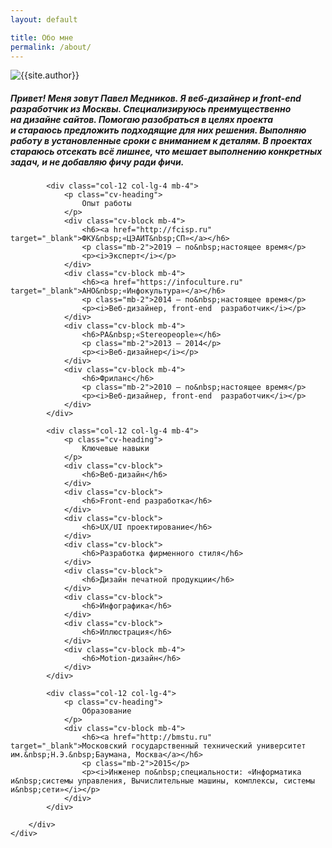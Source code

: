 ```yaml
---
layout: default

title: Обо мне
permalink: /about/
---
```



<section class="about">
  <div class="container-fluid">
    <div class="row justify-content-lg-center">
      <div class="col-12 col-md-3 col-lg-2">
      	<img src="{{site.baseurl}}/img/home/pashu.jpg" class="ava"	alt="{{site.author}}">
      </div>
      <div class="col-12 col-md-9 col-lg-7"> 
        <h5 class="subheading">Привет! Меня зовут Павел Медников. Я&nbsp;веб-дизайнер и&nbsp;front-end разработчик из&nbsp;Москвы. Специализируюсь преимущественно на&nbsp;дизайне сайтов. Помогаю разобраться в&nbsp;целях проекта и&nbsp;стараюсь предложить подходящие для них решения. Выполняю работу в&nbsp;установленные сроки с&nbsp;вниманием к&nbsp;деталям. В&nbsp;проектах стараюсь отсекать всё&nbsp;лишнее, что&nbsp;мешает выполнению конкретных задач, и&nbsp;не&nbsp;добавляю фичу ради фичи.</h5>
      </div>
    </div>
  </div>
</section>

<section class="cv">
	<div class="container-fluid">
		<div class="row justify-content-lg-center">

			<div class="col-12 col-lg-4 mb-4">
				<p class="cv-heading">
					Опыт работы
				</p>
				<div class="cv-block mb-4">
					<h6><a href="http://fcisp.ru" target="_blank">ФКУ&nbsp;«ЦЭАИТ&nbsp;СП»</a></h6>
					<p class="mb-2">2019 — по&nbsp;настоящее время</p>
					<p><i>Эксперт</i></p>
				</div>
				<div class="cv-block mb-4">
					<h6><a href="https://infoculture.ru" target="_blank">АНО&nbsp;«Инфокультура»</a></h6>
					<p class="mb-2">2014 — по&nbsp;настоящее время</p>
					<p><i>Веб-дизайнер, front-end  разработчик</i></p>
				</div>
				<div class="cv-block mb-4">
					<h6>РА&nbsp;«Stereopeople»</h6>
					<p class="mb-2">2013 — 2014</p>
					<p><i>Веб-дизайнер</i></p>
				</div>
				<div class="cv-block mb-4">
					<h6>Фриланс</h6>
					<p class="mb-2">2010 — по&nbsp;настоящее время</p>
					<p><i>Веб-дизайнер, front-end  разработчик</i></p>
				</div>
			</div>

			<div class="col-12 col-lg-4 mb-4">
				<p class="cv-heading">
					Ключевые навыки
				</p>
				<div class="cv-block">
					<h6>Веб-дизайн</h6>
				</div>
				<div class="cv-block">
					<h6>Front-end разработка</h6>
				</div>
				<div class="cv-block">
					<h6>UX/UI проектирование</h6>
				</div>
				<div class="cv-block">
					<h6>Разработка фирменного стиля</h6>
				</div>
				<div class="cv-block">
					<h6>Дизайн печатной продукции</h6>
				</div>
				<div class="cv-block">
					<h6>Инфографика</h6>
				</div>
				<div class="cv-block">
					<h6>Иллюстрация</h6>
				</div>
				<div class="cv-block mb-4">
					<h6>Motion-дизайн</h6>
				</div>
			</div>

			<div class="col-12 col-lg-4">
				<p class="cv-heading">
					Образование
				</p>
				<div class="cv-block mb-4">
					<h6><a href="http://bmstu.ru" target="_blank">Московский государственный технический университет им.&nbsp;Н.Э.&nbsp;Баумана, Москва</a></h6>
					<p class="mb-2">2015</p>
					<p><i>Инженер по&nbsp;специальности: «Информатика и&nbsp;системы управления, Вычислительные машины, комплексы, системы и&nbsp;сети»</i></p>
				</div>
			</div>

		</div>
	</div>
</section>


